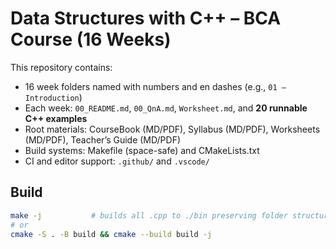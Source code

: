 # Data Structures with C++ – BCA Course (16 Weeks)

This repository contains:
- 16 week folders named with numbers and en dashes (e.g., `01 – Introduction`)
- Each week: `00_README.md`, `00_QnA.md`, `Worksheet.md`, and **20 runnable C++ examples**
- Root materials: CourseBook (MD/PDF), Syllabus (MD/PDF), Worksheets (MD/PDF), Teacher’s Guide (MD/PDF)
- Build systems: Makefile (space-safe) and CMakeLists.txt
- CI and editor support: `.github/` and `.vscode/`

## Build
```bash
make -j           # builds all .cpp to ./bin preserving folder structure
# or
cmake -S . -B build && cmake --build build -j
```
